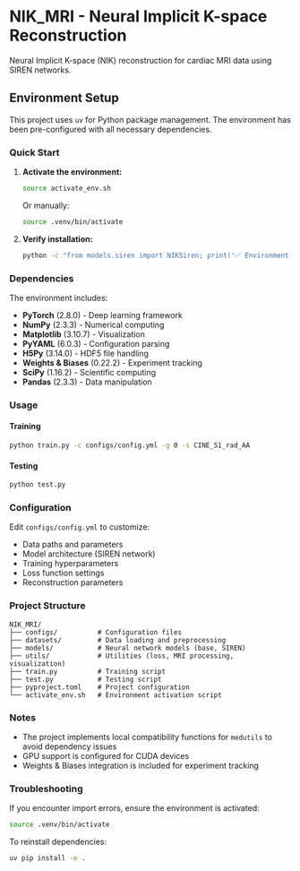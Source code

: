 # NIK_MRI - Neural Implicit K-space Reconstruction

Neural Implicit K-space (NIK) reconstruction for cardiac MRI data using SIREN networks.

## Environment Setup

This project uses `uv` for Python package management. The environment has been pre-configured with all necessary dependencies.

### Quick Start

1. **Activate the environment:**
   ```bash
   source activate_env.sh
   ```
   
   Or manually:
   ```bash
   source .venv/bin/activate
   ```

2. **Verify installation:**
   ```bash
   python -c "from models.siren import NIKSiren; print('✅ Environment ready!')"
   ```

### Dependencies

The environment includes:
- **PyTorch** (2.8.0) - Deep learning framework
- **NumPy** (2.3.3) - Numerical computing
- **Matplotlib** (3.10.7) - Visualization
- **PyYAML** (6.0.3) - Configuration parsing
- **H5Py** (3.14.0) - HDF5 file handling
- **Weights & Biases** (0.22.2) - Experiment tracking
- **SciPy** (1.16.2) - Scientific computing
- **Pandas** (2.3.3) - Data manipulation

### Usage

#### Training
```bash
python train.py -c configs/config.yml -g 0 -s CINE_S1_rad_AA
```

#### Testing
```bash
python test.py
```

### Configuration

Edit `configs/config.yml` to customize:
- Data paths and parameters
- Model architecture (SIREN network)
- Training hyperparameters
- Loss function settings
- Reconstruction parameters

### Project Structure

```
NIK_MRI/
├── configs/          # Configuration files
├── datasets/         # Data loading and preprocessing
├── models/           # Neural network models (base, SIREN)
├── utils/            # Utilities (loss, MRI processing, visualization)
├── train.py          # Training script
├── test.py           # Testing script
├── pyproject.toml    # Project configuration
└── activate_env.sh   # Environment activation script
```

### Notes

- The project implements local compatibility functions for `medutils` to avoid dependency issues
- GPU support is configured for CUDA devices
- Weights & Biases integration is included for experiment tracking

### Troubleshooting

If you encounter import errors, ensure the environment is activated:
```bash
source .venv/bin/activate
```

To reinstall dependencies:
```bash
uv pip install -e .
```
